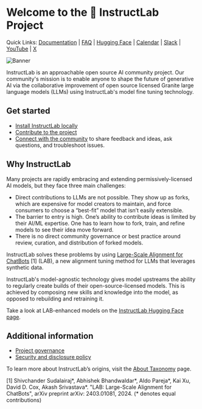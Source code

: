 # Welcome to the 🐶 InstructLab Project

Quick Links: [Documentation](https://docs.instructlab.ai/) | [FAQ](https://docs.instructlab.ai/community/FAQ/) | [Hugging Face](https://huggingface.co/instructlab) | [Calendar](https://calendar.google.com/calendar/u/0/embed?src=c_23c2f092cd6d147c45a9d2b79f815232d6c3e550b56c3b49da24c4b5d2090e8f@group.calendar.google.com) | [Slack](https://join.slack.com/t/instruct-lab/shared_invite/zt-2kieyqiz9-zhXSxGnXk6uL_f3hVbD53g) | [YouTube](https://www.youtube.com/@InstructLab) | [X](https://x.com/InstructLab)

![Banner](https://github.com/instructlab/.github/blob/main/assets/instructlab-banner.png)

InstructLab is an approachable open source AI community project. Our community's mission is to enable anyone to shape the future of generative AI via the collaborative improvement of open source licensed Granite large language models (LLMs) using InstructLab's model fine tuning technology.

## Get started

* [Install InstructLab locally](https://docs.instructlab.ai/getting-started/mac_metal/)
* [Contribute to the project](https://github.com/instructlab/instructlab/blob/main/CONTRIBUTING/CONTRIBUTING.md)
* [Connect with the community](https://github.com/instructlab/community/blob/main/Collaboration.md) to share feedback and ideas, ask questions, and troubleshoot issues.

## Why InstructLab

Many projects are rapidly embracing and extending permissively-licensed AI models, but they face three main challenges:

* Direct contributions to LLMs are not possible. They show up as forks, which are expensive for model creators to maintain, and force consumers to choose a “best-fit” model that isn’t easily extensible.
* The barrier to entry is high. One’s ability to contribute ideas is limited by their AI/ML expertise. One has to learn how to fork, train, and refine models to see their idea move forward.
* There is no direct community governance or best practice around review, curation, and distribution of forked models.

InstructLab solves these problems by using [Large-Scale Alignment for ChatBots](https://arxiv.org/abs/2403.01081) [1] (LAB), a new alignment tuning method for LLMs that leverages synthetic data.

InstructLab's model-agnostic technology gives model upstreams the ability to regularly create builds of their open-source-licensed models. This is achieved by composing new skills and knowledge into the model, as opposed to rebuilding and retraining it.

Take a look at LAB-enhanced models on the [InstructLab Hugging Face page](https://huggingface.co/instructlab).

## Additional information

* [Project governance](https://docs.instructlab.ai/community/GOVERNANCE/)
* [Security and disclosure policy](https://github.com/instructlab/.github/blob/main/SECURITY.md)

To learn more about InstructLab’s origins, visit the [About Taxonomy](https://docs.instructlab.ai/taxonomy/#welcome-to-the-instructlab-taxonomy) page.

[1] Shivchander Sudalairaj*, Abhishek Bhandwaldar*, Aldo Pareja*, Kai Xu, David D. Cox, Akash Srivastava*. "LAB: Large-Scale Alignment for ChatBots", arXiv preprint arXiv: 2403.01081, 2024. (* denotes equal contributions)

